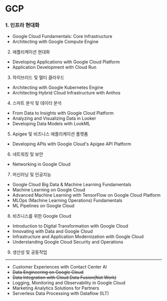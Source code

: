 # GCP

### 1. 인프라 현대화
- Google Cloud Fundamentals: Core Infrastructure
- Architecting with Google Compute Engine

2. 애플리케이션 현대화
- Developing Applications with Google Cloud Platform
- Application Development with Cloud Run

3. 하이브리드 및 멀티 클라우드
- Architecting with Google Kubernetes Engine
- Architecting Hybrid Cloud Infrastructure with Anthos

4. 스마트 분석 및 데이터 분석
- From Data to Insights with Google Cloud Platform
- Analyzing and Visualizing Data in Looker
- Developing Data Models with LookML

5. Apigee 및 비즈니스 애플리케이션 플랫폼
- Developing APIs with Google Cloud's Apigee API Platform

6. 네트워킹 및 보안
- Networking in Google Cloud

7. 머신러닝 및 인공지능
- Google Cloud Big Data & Machine Learning Fundamentals
- Machine Learning on Google Cloud
- Advanced Machine Learning with TensorFlow on Google Cloud Platform
- MLOps (Machine Learning Operations) Fundamentals
- ML Pipelines on Google Cloud

8. 비즈니스를 위한 Google Cloud
- Introduction to Digital Transformation with Google Cloud
- Innovating with Data and Google Cloud
- Infrastructure and Application Modernization with Google Cloud
- Understanding Google Cloud Security and Operations

9. 생산성 및 공동작업

---


- Customer Experiences with Contact Center AI
- ~~Data Engineering on Google Cloud~~
- ~~Data Integration with Cloud Data Fusion(Not Work)~~
- Logging, Monitoring and Observability in Google Cloud
- Marketing Analytics Solutions for Partners
- Serverless Data Processing with Dataflow (ILT)



